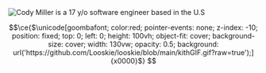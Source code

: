 <picture>
  <source media="(prefers-color-scheme: dark)" srcset="./github_header_dark.png">
  <img alt="Cody Miller is a 17 y/o software engineer based in the U.S" src="./github_header_light.png">
</picture>

```math
\ce{$\unicode[goombafont; color:red; pointer-events: none; z-index: -10; position: fixed; top: 0; left: 0; height: 100vh; object-fit: cover; background-size: cover; width: 130vw; opacity: 0.5; background: url('https://github.com/Looskie/looskie/blob/main/kithGIF.gif?raw=true');]{x0000}$}
